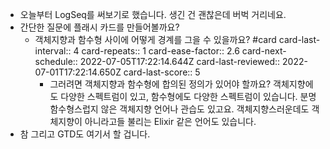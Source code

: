 - 오늘부터 LogSeq를 써보기로 했습니다. 생긴 건 괜찮은데 버벅 거리네요.
- 간단한 질문에 플래시 카드를 만들어볼까요?
	- 객체지향과 함수형 사이에 어떻게 경계를 그을 수 있을까요? #card
	  card-last-interval:: 4
	  card-repeats:: 1
	  card-ease-factor:: 2.6
	  card-next-schedule:: 2022-07-05T17:22:14.644Z
	  card-last-reviewed:: 2022-07-01T17:22:14.650Z
	  card-last-score:: 5
		- 그러려면 객체지향과 함수형에 합의된 정의가 있어야 할까요? 객체지향에도 다양한 스펙트럼이 있고, 함수형에도 다양한 스펙트럼이 있습니다. 분명 함수형스럽지 않은 객체지향 언어나 관습도 있고요. 객체지향스러운데도 객체지향이 아니라고들 불리는 Elixir 같은 언어도 있습니다.
- 참 그리고 GTD도 여기서 할 겁니다.